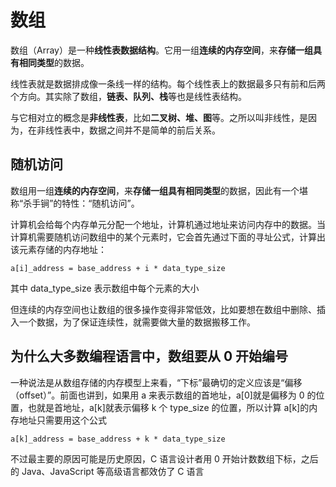 # 数组

数组（Array）是一种**线性表数据结构**。它用一组**连续的内存空间**，来**存储一组具有相同类型**的数据。

线性表就是数据排成像一条线一样的结构。每个线性表上的数据最多只有前和后两个方向。其实除了数组，**链表、队列、栈**等也是线性表结构。

与它相对立的概念是**非线性表**，比如**二叉树、堆、图**等。之所以叫非线性，是因为，在非线性表中，数据之间并不是简单的前后关系。

## 随机访问

数组用一组**连续的内存空间**，来**存储一组具有相同类型**的数据，因此有一个堪称“杀手锏”的特性：“随机访问”。

计算机会给每个内存单元分配一个地址，计算机通过地址来访问内存中的数据。当计算机需要随机访问数组中的某个元素时，它会首先通过下面的寻址公式，计算出该元素存储的内存地址：

```
a[i]_address = base_address + i * data_type_size
```

其中 data_type_size 表示数组中每个元素的大小

但连续的内存空间也让数组的很多操作变得非常低效，比如要想在数组中删除、插入一个数据，为了保证连续性，就需要做大量的数据搬移工作。

## 为什么大多数编程语言中，数组要从 0 开始编号

一种说法是从数组存储的内存模型上来看，“下标”最确切的定义应该是“偏移（offset）”。前面也讲到，如果用 a 来表示数组的首地址，a[0]就是偏移为 0 的位置，也就是首地址，a[k]就表示偏移 k 个 type_size 的位置，所以计算 a[k]的内存地址只需要用这个公式

```
a[k]_address = base_address + k * data_type_size
```

不过最主要的原因可能是历史原因，C 语言设计者用 0 开始计数数组下标，之后的 Java、JavaScript 等高级语言都效仿了 C 语言
